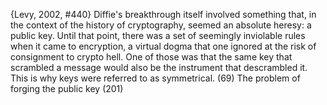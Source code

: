 ﻿{Levy, 2002, #440}
Diffie's breakthrough itself involved something that, in the context of the history of cryptography, seemed an absolute heresy: a public key. Until that point, there was a set of seemingly inviolable rules when it came to encryption, a virtual dogma that one ignored at the risk of consignment to crypto hell. One of those was that the same key that scrambled a message would also be the instrument that descrambled it. This is why keys were referred to as symmetrical. (69)
The problem of forging the public key (201)
